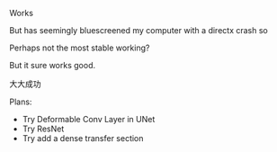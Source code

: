 Works

But has seemingly bluescreened my computer with a directx crash so

Perhaps not the most stable working?

But it sure works good.

大大成功

Plans:

- Try Deformable Conv Layer in UNet
- Try ResNet
- Try add a dense transfer section
